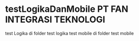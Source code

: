 # testLogikaDanMobile PT FAN INTEGRASI TEKNOLOGI
test Logika di folder test logika 
test mobile di folder test mobile

